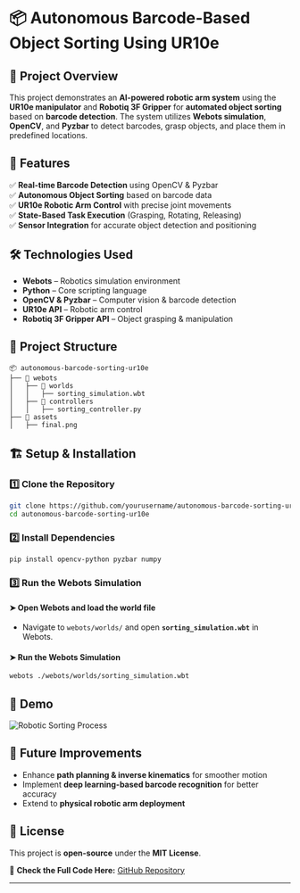 # 📦 Autonomous Barcode-Based Object Sorting Using UR10e

## 🚀 Project Overview
This project demonstrates an **AI-powered robotic arm system** using the **UR10e manipulator** and **Robotiq 3F Gripper** for **automated object sorting** based on **barcode detection**. The system utilizes **Webots simulation**, **OpenCV**, and **Pyzbar** to detect barcodes, grasp objects, and place them in predefined locations.

## 🔧 Features
✅ **Real-time Barcode Detection** using OpenCV & Pyzbar  
✅ **Autonomous Object Sorting** based on barcode data  
✅ **UR10e Robotic Arm Control** with precise joint movements  
✅ **State-Based Task Execution** (Grasping, Rotating, Releasing)  
✅ **Sensor Integration** for accurate object detection and positioning  

## 🛠 Technologies Used
- **Webots** – Robotics simulation environment  
- **Python** – Core scripting language  
- **OpenCV & Pyzbar** – Computer vision & barcode detection  
- **UR10e API** – Robotic arm control  
- **Robotiq 3F Gripper API** – Object grasping & manipulation  

## 📂 Project Structure
```
📦 autonomous-barcode-sorting-ur10e
├── 📂 webots
│   ├── 📂 worlds
│   │   ├── sorting_simulation.wbt
│   ├── 📂 controllers
│   │   ├── sorting_controller.py
├── 📂 assets
│   ├── final.png
```

## 🏗 Setup & Installation
### 1️⃣ Clone the Repository
```bash
git clone https://github.com/yourusername/autonomous-barcode-sorting-ur10e.git
cd autonomous-barcode-sorting-ur10e
```

### 2️⃣ Install Dependencies
```bash
pip install opencv-python pyzbar numpy
```

### 3️⃣ Run the Webots Simulation
#### ➤ Open Webots and load the world file
- Navigate to `webots/worlds/` and open **`sorting_simulation.wbt`** in Webots.

#### ➤ Run the Webots Simulation
```bash
webots ./webots/worlds/sorting_simulation.wbt
```

## 📸 Demo
![Robotic Sorting Process](assets/final.png)

## 🤖 Future Improvements
- Enhance **path planning & inverse kinematics** for smoother motion  
- Implement **deep learning-based barcode recognition** for better accuracy  
- Extend to **physical robotic arm deployment**  

## 📜 License
This project is **open-source** under the **MIT License**.

🔗 **Check the Full Code Here:** [GitHub Repository](https://github.com/Gsingh2001/autonomous-barcode-sorting-ur10e)  

---
